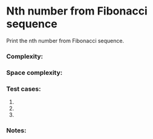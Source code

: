 # Nth number from Fibonacci sequence

Print the nth number from Fibonacci sequence.

### Complexity:

### Space complexity:

### Test cases:
1. 
2.
3.

### Notes: